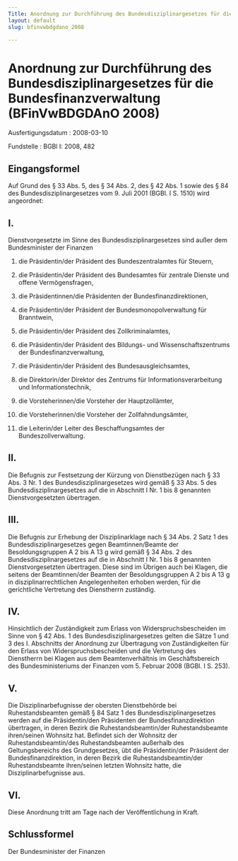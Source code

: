 ```yaml
---
Title: Anordnung zur Durchführung des Bundesdisziplinargesetzes für die Bundesfinanzverwaltung
layout: default
slug: bfinvwbdgdano_2008

---
```


# Anordnung zur Durchführung des Bundesdisziplinargesetzes für die Bundesfinanzverwaltung (BFinVwBDGDAnO 2008)

Ausfertigungsdatum
:   2008-03-10

Fundstelle
:   BGBl I: 2008, 482


## Eingangsformel

Auf Grund des § 33 Abs. 5, des § 34 Abs. 2, des § 42 Abs. 1 sowie des
§ 84 des Bundesdisziplinargesetzes vom 9. Juli 2001 (BGBl. I S. 1510)
wird angeordnet:


## I.

Dienstvorgesetzte im Sinne des Bundesdisziplinargesetzes sind außer
dem Bundesminister der Finanzen

1.  die Präsidentin/der Präsident des Bundeszentralamtes für Steuern,


2.  die Präsidentin/der Präsident des Bundesamtes für zentrale Dienste und
    offene Vermögensfragen,


3.  die Präsidentinnen/die Präsidenten der Bundesfinanzdirektionen,


4.  die Präsidentin/der Präsident der Bundesmonopolverwaltung für
    Branntwein,


5.  die Präsidentin/der Präsident des Zollkriminalamtes,


6.  die Präsidentin/der Präsident des Bildungs- und Wissenschaftszentrums
    der Bundesfinanzverwaltung,


7.  die Präsidentin/der Präsident des Bundesausgleichsamtes,


8.  die Direktorin/der Direktor des Zentrums für Informationsverarbeitung
    und Informationstechnik,


9.  die Vorsteherinnen/die Vorsteher der Hauptzollämter,


10. die Vorsteherinnen/die Vorsteher der Zollfahndungsämter,


11. die Leiterin/der Leiter des Beschaffungsamtes der
    Bundeszollverwaltung.





## II.

Die Befugnis zur Festsetzung der Kürzung von Dienstbezügen nach § 33
Abs. 3 Nr. 1 des Bundesdisziplinargesetzes wird gemäß § 33 Abs. 5 des
Bundesdisziplinargesetzes auf die in Abschnitt I Nr. 1 bis 8 genannten
Dienstvorgesetzten übertragen.


## III.

Die Befugnis zur Erhebung der Disziplinarklage nach § 34 Abs. 2 Satz 1
des Bundesdisziplinargesetzes gegen Beamtinnen/Beamte der
Besoldungsgruppen A 2 bis A 13 g wird gemäß § 34 Abs. 2 des
Bundesdisziplinargesetzes auf die in Abschnitt I Nr. 1 bis 8 genannten
Dienstvorgesetzten übertragen. Diese sind im Übrigen auch bei Klagen,
die seitens der Beamtinnen/der Beamten der Besoldungsgruppen A 2 bis A
13 g in disziplinarrechtlichen Angelegenheiten erhoben werden, für die
gerichtliche Vertretung des Dienstherrn zuständig.


## IV.

Hinsichtlich der Zuständigkeit zum Erlass von Widerspruchsbescheiden
im Sinne von § 42 Abs. 1 des Bundesdisziplinargesetzes gelten die
Sätze 1 und 3 des I. Abschnitts der Anordnung zur Übertragung von
Zuständigkeiten für den Erlass von Widerspruchsbescheiden und die
Vertretung des Dienstherrn bei Klagen aus dem Beamtenverhältnis im
Geschäftsbereich des Bundesministeriums der Finanzen vom 5. Februar
2008 (BGBl. I S. 253).


## V.

Die Disziplinarbefugnisse der obersten Dienstbehörde bei
Ruhestandsbeamten gemäß § 84 Satz 1 des Bundesdisziplinargesetzes
werden auf die Präsidentin/den Präsidenten der Bundesfinanzdirektion
übertragen, in deren Bezirk die Ruhestandsbeamtin/der Ruhestandsbeamte
ihren/seinen Wohnsitz hat. Befindet sich der Wohnsitz der
Ruhestandsbeamtin/des Ruhestandsbeamten außerhalb des Geltungsbereichs
des Grundgesetzes, übt die Präsidentin/der Präsident der
Bundesfinanzdirektion, in deren Bezirk die Ruhestandsbeamtin/der
Ruhestandsbeamte ihren/seinen letzten Wohnsitz hatte, die
Disziplinarbefugnisse aus.


## VI.

Diese Anordnung tritt am Tage nach der Veröffentlichung in Kraft.


## Schlussformel

Der Bundesminister der Finanzen

